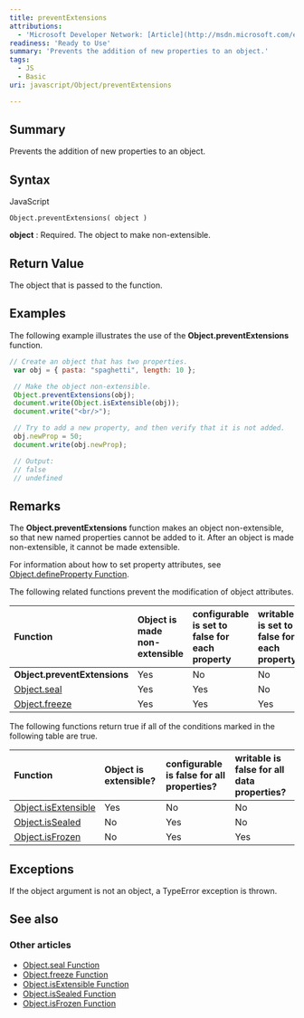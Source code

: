 ```yaml
---
title: preventExtensions
attributions:
  - 'Microsoft Developer Network: [Article](http://msdn.microsoft.com/en-us/library/ie/ff806191(v=vs.94).aspx)'
readiness: 'Ready to Use'
summary: 'Prevents the addition of new properties to an object.'
tags:
  - JS
  - Basic
uri: javascript/Object/preventExtensions

---
```

## Summary

Prevents the addition of new properties to an object.

## Syntax

<span class="language">JavaScript</span>

    Object.preventExtensions( object )

**object**
:   Required. The object to make non-extensible.

## Return Value

The object that is passed to the function.

## Examples

The following example illustrates the use of the **Object.preventExtensions** function.

``` js
// Create an object that has two properties.
 var obj = { pasta: "spaghetti", length: 10 };

 // Make the object non-extensible.
 Object.preventExtensions(obj);
 document.write(Object.isExtensible(obj));
 document.write("<br/>");

 // Try to add a new property, and then verify that it is not added.
 obj.newProp = 50;
 document.write(obj.newProp);

 // Output:
 // false
 // undefined
```

## Remarks

The **Object.preventExtensions** function makes an object non-extensible, so that new named properties cannot be added to it. After an object is made non-extensible, it cannot be made extensible.

For information about how to set property attributes, see [Object.defineProperty Function](/javascript/Object/defineProperty).

The following related functions prevent the modification of object attributes.

|Function|Object is made non-extensible|configurable is set to false for each property|writable is set to false for each property|
|:-------|:----------------------------|:---------------------------------------------|:-----------------------------------------|
|**Object.preventExtensions**|Yes|No|No|
|[Object.seal](/javascript/Object/seal)|Yes|Yes|No|
|[Object.freeze](/javascript/Object/freeze)|Yes|Yes|Yes|

The following functions return true if all of the conditions marked in the following table are true.

|Function|Object is extensible?|configurable is false for all properties?|writable is false for all data properties?|
|:-------|:--------------------|:----------------------------------------|:-----------------------------------------|
|[Object.isExtensible](/javascript/Object/isExtensible)|Yes|No|No|
|[Object.isSealed](/javascript/Object/isSealed)|No|Yes|No|
|[Object.isFrozen](/javascript/Object/isFrozen)|No|Yes|Yes|

## Exceptions

If the object argument is not an object, a TypeError exception is thrown.

## See also

### Other articles

-   [Object.seal Function](/javascript/Object/seal)
-   [Object.freeze Function](/javascript/Object/freeze)
-   [Object.isExtensible Function](/javascript/Object/isExtensible)
-   [Object.isSealed Function](/javascript/Object/isSealed)
-   [Object.isFrozen Function](/javascript/Object/isFrozen)

